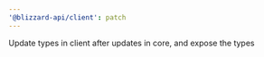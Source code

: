 ```yaml
---
'@blizzard-api/client': patch
---
```


Update types in client after updates in core, and expose the types
